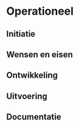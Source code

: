 # Operationeel


## Initiatie



## Wensen en eisen



## Ontwikkeling



## Uitvoering



## Documentatie






